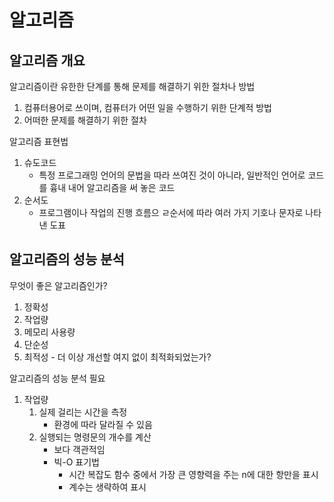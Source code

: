 # 알고리즘

## 알고리즘 개요

알고리즘이란 유한한 단계를 통해 문제를 해결하기 위한 절차나 방법

1. 컴퓨터용어로 쓰이며, 컴퓨터가 어떤 일을 수행하기 위한 단계적 방법
2. 어떠한 문제를 해결하기 위한 절차

알고리즘 표현법

1. 슈도코드
   - 특정 프로그래밍 언어의 문법을 따라 쓰여진 것이 아니라, 일반적인 언어로 코드를 흉내 내어 알고리즘을 써 놓은 코드
2. 순서도
   - 프로그램이나 작업의 진행 흐름으 ㄹ순서에 따라 여러 가지 기호나 문자로 나타낸 도표

## 알고리즘의 성능 분석

무엇이 좋은 알고리즘인가?

1. 정확성
2. 작업량
3. 메모리 사용량
4. 단순성
5. 최적성 - 더 이상 개선할 여지 없이 최적화되었는가?

알고리즘의 성능 분석 필요

1. 작업량
   1. 실제 걸리는 시간을 측정
      - 환경에 따라 달라질 수 있음
   2. 실행되는 명령문의 개수를 계산
      - 보다 객관적임
      - 빅-O 표기법
        - 시간 복잡도 함수 중에서 가장 큰 영향력을 주는 n에 대한 항만을 표시
        - 계수는 생략하여 표시
